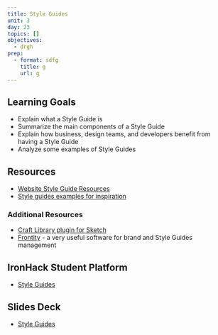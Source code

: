 ```yaml
---
title: Style Guides
unit: 3
day: 23
topics: []
objectives:
  - drgh
prep:
  - format: sdfg
    title: g
    url: g
---
```

## Learning Goals
- Explain what a Style Guide is
- Summarize the main components of a Style Guide
- Explain how business, design teams, and developers benefit from having a Style Guide
- Analyze some examples of Style Guides

## Resources
- [Website Style Guide Resources](http://styleguides.io/)
- [Style guides examples for inspiration](http://styleguides.io/examples)

### Additional Resources
- [Craft Library plugin for Sketch](https://www.invisionapp.com/craft)
- [Frontity](https://www.frontify.com/) - a very useful software for brand and Style Guides management

## IronHack Student Platform
- [Style Guides](http://learn.ironhack.com/#/learning_unit/7094)

## Slides Deck
- [Style Guides](https://drive.google.com/open?id=1BMfQoMM5k4_zWTxp2_xGNZ7_bPfY77GhAjFA5g5RR2I)

